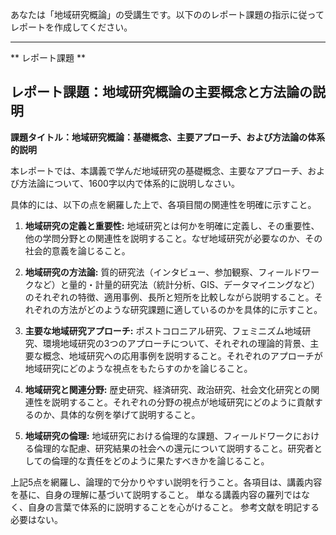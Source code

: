 あなたは「地域研究概論」の受講生です。以下ののレポート課題の指示に従ってレポートを作成してください。

---------------------------------------
** レポート課題 **

## レポート課題：地域研究概論の主要概念と方法論の説明

**課題タイトル：地域研究概論：基礎概念、主要アプローチ、および方法論の体系的説明**

本レポートでは、本講義で学んだ地域研究の基礎概念、主要なアプローチ、および方法論について、1600字以内で体系的に説明しなさい。

具体的には、以下の点を網羅した上で、各項目間の関連性を明確に示すこと。

1. **地域研究の定義と重要性:** 地域研究とは何かを明確に定義し、その重要性、他の学問分野との関連性を説明すること。なぜ地域研究が必要なのか、その社会的意義を論じること。

2. **地域研究の方法論:** 質的研究法（インタビュー、参加観察、フィールドワークなど）と量的・計量的研究法（統計分析、GIS、データマイニングなど）のそれぞれの特徴、適用事例、長所と短所を比較しながら説明すること。それぞれの方法がどのような研究課題に適しているのかを具体的に示すこと。

3. **主要な地域研究アプローチ:** ポストコロニアル研究、フェミニズム地域研究、環境地域研究の3つのアプローチについて、それぞれの理論的背景、主要な概念、地域研究への応用事例を説明すること。それぞれのアプローチが地域研究にどのような視点をもたらすのかを論じること。

4. **地域研究と関連分野:** 歴史研究、経済研究、政治研究、社会文化研究との関連性を説明すること。それぞれの分野の視点が地域研究にどのように貢献するのか、具体的な例を挙げて説明すること。

5. **地域研究の倫理:** 地域研究における倫理的な課題、フィールドワークにおける倫理的な配慮、研究結果の社会への還元について説明すること。研究者としての倫理的な責任をどのように果たすべきかを論じること。


上記5点を網羅し、論理的で分かりやすい説明を行うこと。各項目は、講義内容を基に、自身の理解に基づいて説明すること。  単なる講義内容の羅列ではなく、自身の言葉で体系的に説明することを心がけること。  参考文献を明記する必要はない。
